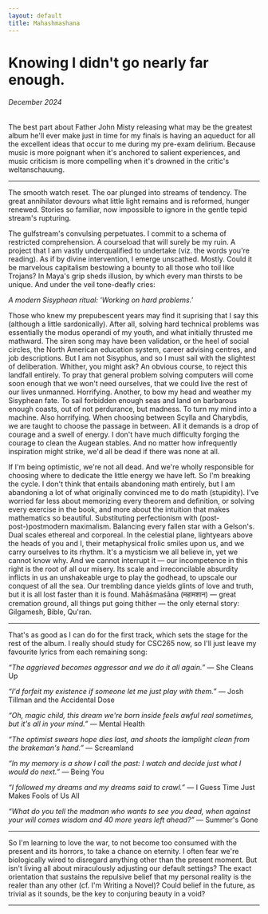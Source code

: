 ```yaml
---
layout: default
title: Mahashmashana
---
```


# Knowing I didn't go nearly far enough.
###### December 2024

The best part about Father John Misty releasing what may be the greatest
album he'll ever make just in time for my finals is having an aqueduct for all the
excellent ideas that occur to me during my pre-exam delirium. Because music is
more poignant when it's anchored to salient experiences, and music criticism is
more compelling when it's drowned in the critic's weltanschauung.

---

The smooth watch reset. The oar plunged into streams of tendency. The great
annihilator devours what little light remains and is reformed, hunger renewed.
Stories so familiar, now impossible to ignore in the gentle tepid stream's rupturing.

The gulfstream's convulsing perpetuates. I commit to a schema of restricted 
comprehension. A courseload that will surely be my ruin. A project that I am vastly
underqualified to undertake (viz. the words you're reading). As if by divine
intervention, I emerge unscathed. Mostly. Could it be marvelous capitalism bestowing
a bounty to all those who toil like Trojans? In Maya's grip sheds illusion, by
which every man thirsts to be unique. And under the veil tone-deafly cries:

*A modern Sisyphean ritual: 'Working on hard problems.'*

Those who knew my prepubescent years may find it suprising that I say this 
(although a little sardonically). After all, solving hard technical problems was 
essentially the modus operandi of my youth, and what initially thrusted me mathward.
The siren song may have been validation, or the heel of social circles, the North
American education system, career advising centres, and job descriptions. But I
am not Sisyphus, and so I must sail with the slightest of deliberation. Whither, you
might ask? An obvious course, to reject this landfall entirely. To pray that
general problem solving computers will come soon enough that we won't need
ourselves, that we could live the rest of our lives unmanned. Horrifying.
Another, to bow my head and weather my Sisyphean fate. To sail forbidden enough seas
and land on barbarous enough coasts, out of not
perdurance, but madness. To turn my mind into a machine. Also horrifying.
When choosing between Scylla and Charybdis, we are taught to choose the passage
in between. All it demands is a drop of courage and a swell of energy.
I don't have much difficulty forging the courage to clean the Augean stables.
And no matter how infrequently inspiration might strike, we'd all be dead if there was 
none at all.

If I'm being optimistic, we're not all dead. And we're wholly responsible
for choosing where to dedicate the little energy we have left. So I'm breaking the
cycle. I don't think that entails abandoning math entirely, but I am abandoning a lot 
of what originally convinced me to do math (stupidity). I've worried far less about 
memorizing every theorem and definition, or solving every exercise in the book, and
more about the intuition that makes mathematics so beautiful. Substituting
perfectionism with (post-post-)postmodern maximalism. Balancing every fallen star with a 
Gelson's. Dual scales ethereal and corporeal. In the celestial plane, lightyears above
the heads of you and I, their metaphysical frolic smiles upon us, and we carry ourselves
to its rhythm. It's a mysticism we all believe in, yet we cannot know why. And we cannot
interrupt it — our incompetence in this right is the root of all our misery. Its scale
and irreconcilable absurdity inflicts in us an unshakeable urge to play the godhead, to
upscale our conquest of all the sea. Our trembling dance yields glints of love and truth,
but it is all lost faster than it is found. Mahāśmaśāna (महामशान) — great cremation ground,
all things put going thither — the only eternal story: Gilgamesh, Bible, Qu'ran.

---

That's as good as I can do for the first track, which sets the stage for the rest of
the album. I really should study for CSC265 now, so I'll just leave my favourite
lyrics from each remaining song:
<p class="introduction"><i>&ldquo;The aggrieved becomes aggressor and we do it all again.&rdquo;</i> — She Cleans Up</p>

<p class="introduction"><i>&ldquo;I'd forfeit my existence
if someone let me just play with them.&rdquo;</i> — Josh Tillman and the Accidental Dose</p>

<p class="introduction"><i>&ldquo;Oh, magic child, this dream we're born inside feels awful real sometimes, but it's all in your mind.&rdquo;</i> — Mental Health</p>

<p class="introduction"><i>&ldquo;The optimist swears hope dies last, and shoots the lamplight clean from the brakeman's hand.&rdquo;</i> — Screamland</p>

<p class="introduction"><i>&ldquo;In my memory is a show I call the past: I watch and decide just what I would do next.&rdquo;</i> — Being You</p>

<p class="introduction"><i>&ldquo;I followed my dreams and my dreams said to crawl.&rdquo;</i> — I Guess Time Just Makes Fools of Us All</p>

<p class="introduction"><i>&ldquo;What do you tell the madman who wants to see you dead, when against your will comes wisdom and 40 more years left ahead?&rdquo;</i> — Summer's Gone</p>

---

So I'm learning to love the war, to not become too consumed with the present
and its horrors, to take a chance on eternity. I often fear we're biologically
wired to disregard anything other than the present moment. But isn't living all
about miraculously adjusting our default settings? The exact orientation that sustains the 
repulsive belief that my personal reality is the realer than any other (cf. I'm Writing a 
Novel)? Could belief in the future, as trivial as it sounds, be the key to conjuring beauty 
in a void?

---
